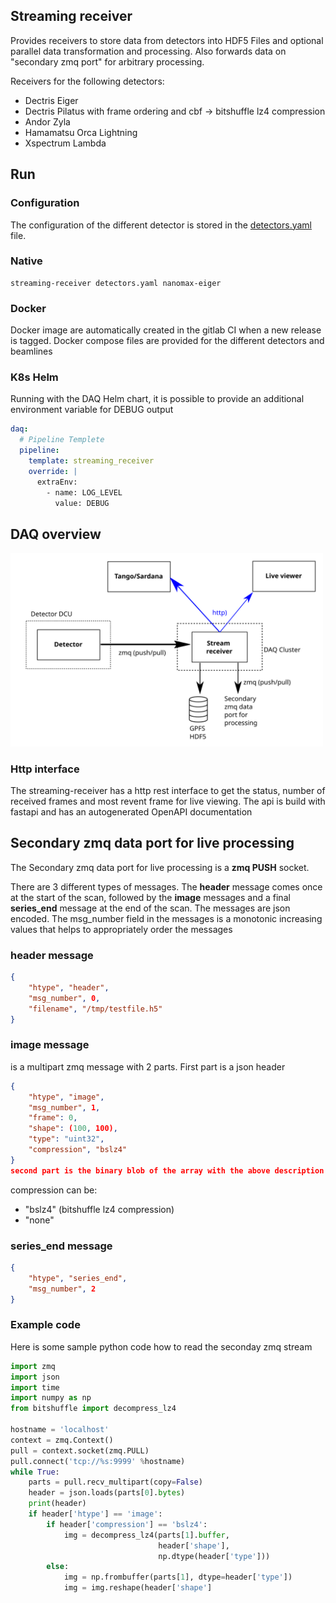 ## Streaming receiver
Provides receivers to store data from detectors into HDF5 Files and optional parallel data transformation and processing. Also forwards data on "secondary zmq port" for arbitrary processing.

Receivers for the following detectors:
 - Dectris Eiger
 - Dectris Pilatus with frame ordering and cbf -> bitshuffle lz4 compression
 - Andor Zyla
 - Hamamatsu Orca Lightning
 - Xspectrum Lambda


## Run
### Configuration
The configuration of the different detector is stored in the [detectors.yaml](detectors.yaml) file.

### Native
```shell
streaming-receiver detectors.yaml nanomax-eiger

```
### Docker
Docker image are automatically created in the gitlab CI when a new release is tagged. Docker compose files are provided for the different detectors and beamlines

### K8s Helm
Running with the DAQ Helm chart, it is possible to provide an additional environment variable for DEBUG output
```yaml
daq:
  # Pipeline Templete
  pipeline:
    template: streaming_receiver
    override: |
      extraEnv:
        - name: LOG_LEVEL
          value: DEBUG
```

## DAQ overview
<img src="doc/daq-schema.png" alt="Pipeline overview" width="500px"/>

### Http interface

The streaming-receiver has a http rest interface to get the status, number of received frames and most revent frame for live viewing. The api is build with fastapi and has an autogenerated OpenAPI documentation

## Secondary zmq data port for live processing
The Secondary zmq data port for live processing is a **zmq PUSH** socket.

There are 3 different types of messages. The **header** message comes once at the start of the scan, followed by the **image** messages and a final **series_end** message at the end of the scan. The messages are json encoded.
The msg_number field in the messages is a monotonic increasing values that helps to appropriately order the messages

### header message
```json
{
    "htype", "header",
    "msg_number", 0,
    "filename", "/tmp/testfile.h5"
}
```

### image message
is a multipart zmq message with 2 parts. First part is a json header
```json
{
    "htype", "image",
    "msg_number", 1,
    "frame": 0,
    "shape": (100, 100),
    "type": "uint32",
    "compression", "bslz4"
}
second part is the binary blob of the array with the above description
```
compression can be:
* "bslz4" (bitshuffle lz4 compression)
* "none"

### series_end message
```json
{
    "htype", "series_end",
    "msg_number", 2
}
```

### Example code
Here is some sample python code how to read the seconday zmq stream

```python
import zmq
import json
import time
import numpy as np
from bitshuffle import decompress_lz4

hostname = 'localhost'
context = zmq.Context()
pull = context.socket(zmq.PULL)
pull.connect('tcp://%s:9999' %hostname)
while True:
    parts = pull.recv_multipart(copy=False)
    header = json.loads(parts[0].bytes)
    print(header)
    if header['htype'] == 'image':
        if header['compression'] == 'bslz4':
            img = decompress_lz4(parts[1].buffer,
                                 header['shape'],
                                 np.dtype(header['type']))
        else:
            img = np.frombuffer(parts[1], dtype=header['type'])
            img = img.reshape(header['shape']
```
